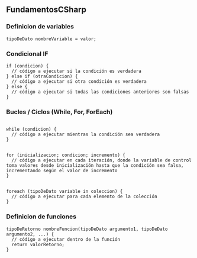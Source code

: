
 ## FundamentosCSharp 

### Definicion de variables 
```
tipoDeDato nombreVariable = valor;
```

### Condicional IF 
```
if (condicion) {
  // código a ejecutar si la condición es verdadera
} else if (otraCondicion) {
  // código a ejecutar si otra condición es verdadera
} else {
  // código a ejecutar si todas las condiciones anteriores son falsas
}

```
### Bucles / Ciclos (While, For, ForEach) 
```

while (condicion) {
  // código a ejecutar mientras la condición sea verdadera
}

```
```

for (inicializacion; condicion; incremento) {
  // código a ejecutar en cada iteración, donde la variable de control toma valores desde inicialización hasta que la condición sea falsa, incrementando según el valor de incremento
}

```
```

foreach (tipoDeDato variable in coleccion) {
  // código a ejecutar para cada elemento de la colección
}

```

### Definicion de funciones 

```
tipoDeRetorno nombreFuncion(tipoDeDato argumento1, tipoDeDato argumento2, ...) {
  // código a ejecutar dentro de la función
  return valorRetorno;
}

```
